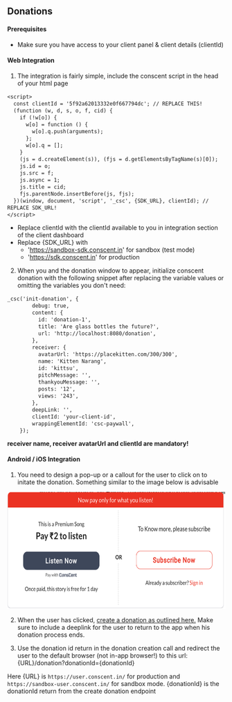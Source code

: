 ## Donations

#### Prerequisites

- Make sure you have access to your client panel & client details (clientId)

#### Web Integration

1. The integration is fairly simple, include the conscent script in the head of your html page

```
<script>
  const clientId = '5f92a62013332e0f667794dc'; // REPLACE THIS!
  (function (w, d, s, o, f, cid) {
    if (!w[o]) {
      w[o] = function () {
        w[o].q.push(arguments);
      };
      w[o].q = [];
    }
    (js = d.createElement(s)), (fjs = d.getElementsByTagName(s)[0]);
    js.id = o;
    js.src = f;
    js.async = 1;
    js.title = cid;
    fjs.parentNode.insertBefore(js, fjs);
  })(window, document, 'script', '_csc', {SDK_URL}, clientId); // REPLACE SDK_URL!
</script>
```

- Replace clientId with the clientId available to you in integration section of the client dashboard
- Replace {SDK_URL} with
  - 'https://sandbox-sdk.conscent.in' for sandbox (test mode)
  - 'https://sdk.conscent.in' for production

2. When you and the donation window to appear, initialize conscent donation with the following snippet after replacing the variable values or omitting the variables you don't need:

```
_csc('init-donation', {
        debug: true,
        content: {
          id: 'donation-1',
          title: 'Are glass bottles the future?',
          url: 'http://localhost:8080/donation',
        },
        receiver: {
          avatarUrl: 'https://placekitten.com/300/300',
          name: 'Kitten Narang',
          id: 'kittsu',
          pitchMessage: '',
          thankyouMessage: '',
          posts: '12',
          views: '243',
        },
        deepLink: '',
        clientId: 'your-client-id',
        wrappingElementId: 'csc-paywall',
    });
```

**receiver name, receiver avatarUrl and clientId are mandatory!**

#### Android / iOS Integration

1. You need to design a pop-up or a callout for the user to click on to initate the donation. Something similar to the image below is advisable

<p align="center">
  <img src="../media/beta_paywall.png" height="270" title="Beta Screen">
</p>

2. When the user has clicked, [create a donation as outlined here.](https://tsbmediaventure.github.io/developer-docs/#donations) Make sure to include a deeplink for the user to return to the app when his donation process ends.

3. Use the donation id return in the donation creation call and redirect the user to the default browser (not in-app browser!) to this url: {URL}/donation?donationId={donationId}

Here {URL} is `https://user.conscent.in/` for production and `https://sandbox-user.conscent.in/` for sandbox mode.
{donationId} is the donationId return from the create donation endpoint
